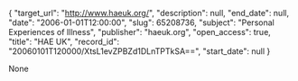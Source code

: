 {
  "target_url": "http://www.haeuk.org/", 
  "description": null, 
  "end_date": null, 
  "date": "2006-01-01T12:00:00", 
  "slug": 65208736, 
  "subject": "Personal Experiences of Illness", 
  "publisher": "haeuk.org", 
  "open_access": true, 
  "title": "HAE UK", 
  "record_id": "20060101T120000/XtsL1evZPBZd1DLnTPTkSA==", 
  "start_date": null
}

None